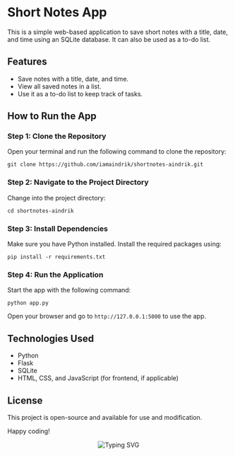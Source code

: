 <body>
    <h1>Short Notes App</h1>
    <p>This is a simple web-based application to save short notes with a title, date, and time using an SQLite database. It can also be used as a to-do list.</p>
    <h2>Features</h2>
    <ul>
        <li>Save notes with a title, date, and time.</li>
        <li>View all saved notes in a list.</li>
        <li>Use it as a to-do list to keep track of tasks.</li>
    </ul>
    <h2>How to Run the App</h2>
    <h3>Step 1: Clone the Repository</h3>
    <p>Open your terminal and run the following command to clone the repository:</p>
    <pre><code>git clone https://github.com/iamaindrik/shortnotes-aindrik.git</code></pre>
    <h3>Step 2: Navigate to the Project Directory</h3>
    <p>Change into the project directory:</p>
    <pre><code>cd shortnotes-aindrik</code></pre>
    <h3>Step 3: Install Dependencies</h3>
    <p>Make sure you have Python installed. Install the required packages using:</p>
    <pre><code>pip install -r requirements.txt</code></pre>
    <h3>Step 4: Run the Application</h3>
    <p>Start the app with the following command:</p>
    <pre><code>python app.py</code></pre>
    <p>Open your browser and go to <code>http://127.0.0.1:5000</code> to use the app.</p>
    <h2>Technologies Used</h2>
    <ul>
        <li>Python</li>
        <li>Flask</li>
        <li>SQLite</li>
        <li>HTML, CSS, and JavaScript (for frontend, if applicable)</li>
    </ul>
    <h2>License</h2>
    <p>This project is open-source and available for use and modification.</p>
    <p>Happy coding!</p>
</body>

<p align="center"> <img src="https://readme-typing-svg.demolab.com?font=Fira+Code&weight=600&size=24&duration=4000&pause=500&color=36BCF7&center=true&vCenter=true&width=435&lines=Written+with+❤️+by+Aindrik" alt="Typing SVG"> </p>
